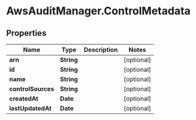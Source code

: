 # AwsAuditManager.ControlMetadata

## Properties

Name | Type | Description | Notes
------------ | ------------- | ------------- | -------------
**arn** | **String** |  | [optional] 
**id** | **String** |  | [optional] 
**name** | **String** |  | [optional] 
**controlSources** | **String** |  | [optional] 
**createdAt** | **Date** |  | [optional] 
**lastUpdatedAt** | **Date** |  | [optional] 


